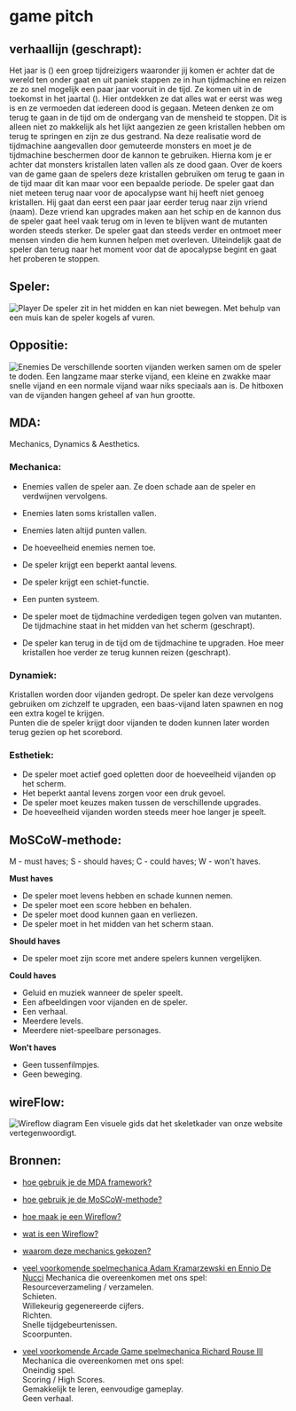 # game pitch      

## verhaallijn (geschrapt):                
Het jaar is () een groep tijdreizigers waaronder jij komen er achter dat de wereld ten onder gaat en uit paniek stappen ze in hun tijdmachine en reizen ze zo snel mogelijk een paar jaar vooruit in de tijd. Ze komen uit in de toekomst in het jaartal (). Hier ontdekken ze dat alles wat er eerst was weg is en ze vermoeden dat iedereen dood is gegaan. Meteen denken ze om terug te gaan in de tijd om de ondergang van de mensheid te stoppen. Dit is alleen niet zo makkelijk als het lijkt aangezien ze geen kristallen hebben om terug te springen en zijn ze dus gestrand. Na deze realisatie word de tijdmachine aangevallen door gemuteerde monsters en moet je de tijdmachine beschermen door de kannon te gebruiken. Hierna kom je er achter dat monsters kristallen laten vallen als ze dood gaan. Over de koers van de game gaan de spelers deze kristallen gebruiken om terug te gaan in de tijd maar dit kan maar voor een bepaalde periode. De speler gaat dan niet meteen terug naar voor de apocalypse want hij heeft niet genoeg kristallen. Hij gaat dan eerst een paar jaar eerder terug naar zijn vriend (naam). Deze vriend kan upgrades maken aan het schip en de kannon dus de speler gaat heel vaak terug om in leven te blijven want de mutanten worden steeds sterker. De speler gaat dan steeds verder en ontmoet meer mensen vinden die hem kunnen helpen met overleven. Uiteindelijk gaat de speler dan terug naar het moment voor dat de apocalypse begint en gaat het proberen te stoppen.          

## Speler:  
![Player](https://cdn.discordapp.com/attachments/1042023788881133631/1063810224860958841/image-8.png)
De speler zit in het midden en kan niet bewegen. Met behulp van een muis kan de speler kogels af vuren.       

## Oppositie:
![Enemies](https://cdn.discordapp.com/attachments/1042023788881133631/1063810224651247626/image-9.png)
De verschillende soorten vijanden werken samen om de speler te doden. Een langzame maar sterke vijand, een kleine en zwakke maar snelle vijand en een normale vijand waar niks speciaals aan is.  De hitboxen van de vijanden hangen geheel af van hun grootte.     

## MDA: 
Mechanics, Dynamics & Aesthetics.  

### Mechanica:  

- Enemies vallen de speler aan. Ze doen schade aan de speler en verdwijnen vervolgens.      
- Enemies laten soms kristallen vallen.    
- Enemies laten altijd punten vallen.  
- De hoeveelheid enemies nemen toe.  
- De speler krijgt een beperkt aantal levens.  
- De speler krijgt een schiet-functie.  
- Een punten systeem.                 

- De speler moet de tijdmachine verdedigen tegen golven van mutanten. De tijdmachine staat in het midden van het scherm (geschrapt).      
- De speler kan terug in de tijd om de tijdmachine te upgraden. Hoe meer kristallen hoe verder ze terug kunnen reizen (geschrapt).                  
   
### Dynamiek:            
Kristallen worden door vijanden gedropt. De speler kan deze vervolgens gebruiken om zichzelf te upgraden, een baas-vijand laten spawnen en nog een extra kogel te krijgen.    
Punten die de speler krijgt door vijanden te doden kunnen later worden terug gezien op het scorebord.          

### Esthetiek:  
- De speler moet actief goed opletten door de hoeveelheid vijanden op het scherm.          
- Het beperkt aantal levens zorgen voor een druk gevoel.          
- De speler moet keuzes maken tussen de verschillende upgrades.    
- De hoeveelheid vijanden worden steeds meer hoe langer je speelt.       

## MoSCoW-methode: 
M - must haves; S - should haves; C - could haves; W - won't haves.

**Must haves**
- De speler moet levens hebben en schade kunnen nemen.    
- De speler moet een score hebben en behalen.      
- De speler moet dood kunnen gaan en verliezen.     
- De speler moet in het midden van het scherm staan.      

**Should haves**
- De speler moet zijn score met andere spelers kunnen vergelijken.        

**Could haves**
- Geluid en muziek wanneer de speler speelt.               
- Een afbeeldingen voor vijanden en de speler.         
- Een verhaal.  
- Meerdere levels.
- Meerdere niet-speelbare personages.  

**Won't haves**                
- Geen tussenfilmpjes.        
- Geen beweging.          

## wireFlow:  
![Wireflow diagram](https://cdn.discordapp.com/attachments/1042023788881133631/1063820206062964776/image-10.png)
Een visuele gids dat het skeletkader van onze website vertegenwoordigt.   

## Bronnen:  
- [hoe gebruik je de MDA framework?](http://gangles.ca/2009/08/21/mda/)
- [hoe gebruik je de MoSCoW-methode?](https://nl.wikipedia.org/wiki/MoSCoW-methode)
- [hoe maak je een Wireflow?](https://www.nngroup.com/articles/wireflows/)
- [wat is een Wireflow?](https://en.wikipedia.org/wiki/Website_wireframe) 
- [waarom deze mechanics gekozen?](https://boardgamedesignlab.com/design-theory/)

- [veel voorkomende spelmechanica Adam Kramarzewski en Ennio De Nucci](https://www.oreilly.com/library/view/practical-game-design/9781787121799/1386e27f-1d06-414e-af78-17a9f2abb39a.xhtml)
Mechanica die overeenkomen met ons spel:       
Resourceverzameling / verzamelen.  
Schieten.  
Willekeurig gegenereerde cijfers.  
Richten.  
Snelle tijdgebeurtenissen.  
Scoorpunten.

- [veel voorkomende Arcade Game spelmechanica Richard Rouse III](https://flylib.com/books/en/4.479.1.24/1/)
Mechanica die overeenkomen met ons spel:  
Oneindig spel.    
Scoring / High Scores.    
Gemakkelijk te leren, eenvoudige gameplay.    
Geen verhaal.      

